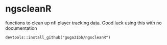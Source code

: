 # ngscleanR
functions to clean up nfl player tracking data. Good luck using this with no documentation

`devtools::install_github("guga31bb/ngscleanR")`
